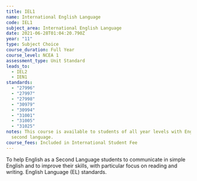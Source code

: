 ```yaml
---
title: IEL1
name: International English Language
code: IEL1
subject_area: International English Language
date: 2021-06-28T01:04:20.790Z
year: "11"
type: Subject Choice
course_duration: Full Year
course_level: NCEA 1
assessment_type: Unit Standard
leads_to:
  - IEL2
  - IEN1
standards:
  - "27996"
  - "27997"
  - "27998"
  - "30979"
  - "30994"
  - "31001"
  - "31005"
  - "31025"
notes: This course is available to students of all year levels with English as a
  second language.
course_fees: Included in International Student Fee
---
```

To help English as a Second Language students to communicate in simple English and to improve their skills, with particular focus on reading and writing. English Language (EL) standards.
